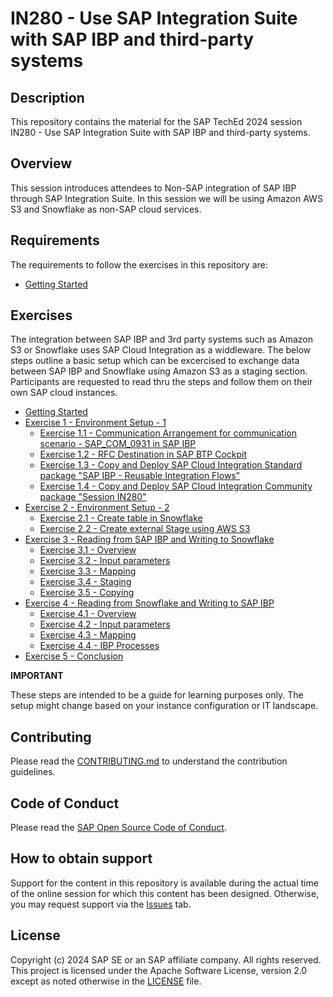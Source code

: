 # IN280 - Use SAP Integration Suite with SAP IBP and third-party systems

## Description

This repository contains the material for the SAP TechEd 2024 session IN280 - Use SAP Integration Suite with SAP IBP and third-party systems.  

## Overview

This session introduces attendees to Non-SAP integration of SAP IBP through SAP Integration Suite. In this session we will be using Amazon AWS S3 and Snowflake as non-SAP cloud services.

## Requirements

The requirements to follow the exercises in this repository are:


- [Getting Started](exercises/ex0/)

## Exercises

The integration between SAP IBP and 3rd party systems such as Amazon S3 or Snowflake uses SAP Cloud Integration as a widdleware. The below steps outline a basic setup which can be excercised to exchange data between SAP IBP and Snowflake using Amazon S3 as a staging section. Participants are requested to read thru the steps and follow them on their own SAP cloud instances. 

- [Getting Started](exercises/ex0/)
- [Exercise 1 - Environment Setup - 1](exercises/ex1/)
    - [Exercise 1.1 - Communication Arrangement for communication scenario - SAP_COM_0931 in SAP IBP](exercises/ex1#exercise-11-sub-exercise-1-description)
    - [Exercise 1.2 - RFC Destination in SAP BTP Cockpit](exercises/ex1#exercise-12-sub-exercise-2-description)
    - [Exercise 1.3 - Copy and Deploy SAP Cloud Integration Standard package "SAP IBP - Reusable Integration Flows"](exercises/ex1#exercise-13-sub-exercise-3-description)
    - [Exercise 1.4 - Copy and Deploy SAP Cloud Integration Community package "Session IN280"](exercises/ex1#exercise-14-sub-exercise-4-description)
- [Exercise 2 - Environment Setup - 2](exercises/ex2/)
    - [Exercise 2.1 - Create table in Snowflake](exercises/ex2#exercise-21-sub-exercise-1-description)
    - [Exercise 2.2 - Create external Stage using AWS S3](exercises/ex2#exercise-22-sub-exercise-2-description) 
- [Exercise 3 - Reading from SAP IBP and Writing to Snowflake](exercises/ex3/)
    - [Exercise 3.1 - Overview](exercises/ex3#Overview)
    - [Exercise 3.2 - Input parameters](exercises/ex3#Input)
    - [Exercise 3.3 - Mapping](exercises/ex3#Mapping)
    - [Exercise 3.4 - Staging](exercises/ex3#Staging)
    - [Exercise 3.5 - Copying](exercises/ex3#Copying)
- [Exercise 4 - Reading from Snowflake and Writing to SAP IBP](exercises/ex4/)
    - [Exercise 4.1 - Overview](exercises/ex4#Overview)
    - [Exercise 4.2 - Input parameters](exercises/ex4#Input)
    - [Exercise 4.3 - Mapping](exercises/ex4#Mapping)
    - [Exercise 4.4 - IBP Processes](exercises/ex4#IBP-Processes)
- [Exercise 5 - Conclusion](exercises/ex5/) 

**IMPORTANT**

These steps are intended to be a guide for learning purposes only. The setup might change based on your instance configuration or IT landscape.  

## Contributing
Please read the [CONTRIBUTING.md](./CONTRIBUTING.md) to understand the contribution guidelines.

## Code of Conduct
Please read the [SAP Open Source Code of Conduct](https://github.com/SAP-samples/.github/blob/main/CODE_OF_CONDUCT.md).

## How to obtain support

Support for the content in this repository is available during the actual time of the online session for which this content has been designed. Otherwise, you may request support via the [Issues](../../issues) tab.

## License
Copyright (c) 2024 SAP SE or an SAP affiliate company. All rights reserved. This project is licensed under the Apache Software License, version 2.0 except as noted otherwise in the [LICENSE](LICENSES/Apache-2.0.txt) file.
